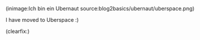 <!--
Title: Ich bin ein Ubernaut
Author: Jacob Moen
Date: 2016/11/30 20:02
Datetime: 2016-11-30
Description: Moved to Uberspace
View: post
Disqusid: /2016/november/ich-bin-ein-ubernaut
ogimage: ubernaut/uberspace.png
thumb: ubernaut/uberspace_custom.png
Keywords: uberspace, ubernaut, hosting
Tags: hosting, uberspace
blogpost: true
published: false
-->
(inimage:Ich bin ein Ubernaut source:blog2basics/ubernaut/uberspace.png)

I have moved to Uberspace :)

(clearfix:)
